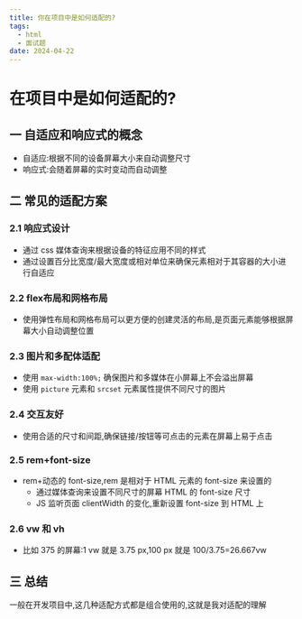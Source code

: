 ```yaml
---
title: 你在项目中是如何适配的?
tags:
  - html
  - 面试题
date: 2024-04-22
---
```

# 在项目中是如何适配的?

## 一 自适应和响应式的概念

- 自适应:根据不同的设备屏幕大小来自动调整尺寸
- 响应式:会随着屏幕的实时变动而自动调整

## 二 常见的适配方案

### 2.1 响应式设计

- 通过 css 媒体查询来根据设备的特征应用不同的样式
- 通过设置百分比宽度/最大宽度或相对单位来确保元素相对于其容器的大小进行自适应

### 2.2 flex布局和网格布局

- 使用弹性布局和网格布局可以更方便的创建灵活的布局,是页面元素能够根据屏幕大小自动调整位置

### 2.3 图片和多配体适配

- 使用 `max-width:100%;` 确保图片和多媒体在小屏幕上不会溢出屏幕
- 使用 `picture` 元素和 `srcset` 元素属性提供不同尺寸的图片

### 2.4 交互友好

- 使用合适的尺寸和间距,确保链接/按钮等可点击的元素在屏幕上易于点击

### 2.5 rem+font-size

- rem+动态的 font-size,rem 是相对于 HTML 元素的 font-size 来设置的
	- 通过媒体查询来设置不同尺寸的屏幕 HTML 的 font-size 尺寸
	- JS 监听页面 clientWidth 的变化,重新设置 font-size 到 HTML 上

### 2.6 vw 和 vh

- 比如 375 的屏幕:1 vw 就是 3.75 px,100 px 就是 100/3.75=26.667vw

## 三 总结

一般在开发项目中,这几种适配方式都是组合使用的,这就是我对适配的理解
